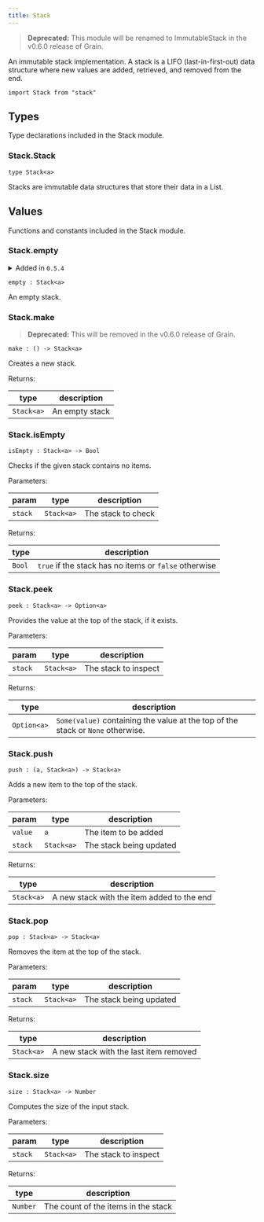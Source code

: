 ```yaml
---
title: Stack
---
```


> **Deprecated:** This module will be renamed to ImmutableStack in the v0.6.0 release of Grain.

An immutable stack implementation. A stack is a LIFO (last-in-first-out) data structure where new values are added, retrieved, and removed from the end.

```grain
import Stack from "stack"
```

## Types

Type declarations included in the Stack module.

### Stack.**Stack**

```grain
type Stack<a>
```

Stacks are immutable data structures that store their data in a List.

## Values

Functions and constants included in the Stack module.

### Stack.**empty**

<details disabled>
<summary tabindex="-1">Added in <code>0.5.4</code></summary>
No other changes yet.
</details>

```grain
empty : Stack<a>
```

An empty stack.

### Stack.**make**

> **Deprecated:** This will be removed in the v0.6.0 release of Grain.

```grain
make : () -> Stack<a>
```

Creates a new stack.

Returns:

|type|description|
|----|-----------|
|`Stack<a>`|An empty stack|

### Stack.**isEmpty**

```grain
isEmpty : Stack<a> -> Bool
```

Checks if the given stack contains no items.

Parameters:

|param|type|description|
|-----|----|-----------|
|`stack`|`Stack<a>`|The stack to check|

Returns:

|type|description|
|----|-----------|
|`Bool`|`true` if the stack has no items or `false` otherwise|

### Stack.**peek**

```grain
peek : Stack<a> -> Option<a>
```

Provides the value at the top of the stack, if it exists.

Parameters:

|param|type|description|
|-----|----|-----------|
|`stack`|`Stack<a>`|The stack to inspect|

Returns:

|type|description|
|----|-----------|
|`Option<a>`|`Some(value)` containing the value at the top of the stack or `None` otherwise.|

### Stack.**push**

```grain
push : (a, Stack<a>) -> Stack<a>
```

Adds a new item to the top of the stack.

Parameters:

|param|type|description|
|-----|----|-----------|
|`value`|`a`|The item to be added|
|`stack`|`Stack<a>`|The stack being updated|

Returns:

|type|description|
|----|-----------|
|`Stack<a>`|A new stack with the item added to the end|

### Stack.**pop**

```grain
pop : Stack<a> -> Stack<a>
```

Removes the item at the top of the stack.

Parameters:

|param|type|description|
|-----|----|-----------|
|`stack`|`Stack<a>`|The stack being updated|

Returns:

|type|description|
|----|-----------|
|`Stack<a>`|A new stack with the last item removed|

### Stack.**size**

```grain
size : Stack<a> -> Number
```

Computes the size of the input stack.

Parameters:

|param|type|description|
|-----|----|-----------|
|`stack`|`Stack<a>`|The stack to inspect|

Returns:

|type|description|
|----|-----------|
|`Number`|The count of the items in the stack|

